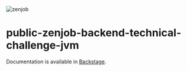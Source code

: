 <img src="https://cdn-eng.zenjob.com/images/zenjob_banner.png" alt="zenjob" align="center" />

# public-zenjob-backend-technical-challenge-jvm
Documentation is available in [Backstage](https://backstage.live.zenjob.io/docs/template/default/public-zenjob-backend-technical-challenge-jvm).
